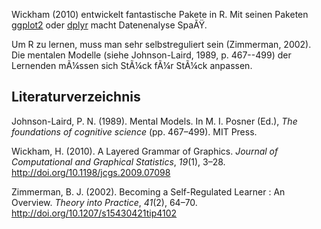 Wickham (2010) entwickelt fantastische Pakete in R. Mit seinen Paketen
[ggplot2](http://ggplot2.org/) oder
[dplyr](https://cran.rstudio.com/web/packages/dplyr/vignettes/introduction.html)
macht Datenenalyse SpaÃŸ.

Um R zu lernen, muss man sehr selbstreguliert sein (Zimmerman, 2002).
Die mentalen Modelle (siehe Johnson-Laird, 1989, p. 467--499) der
Lernenden mÃ¼ssen sich StÃ¼ck fÃ¼r StÃ¼ck anpassen.

Literaturverzeichnis
--------------------

Johnson-Laird, P. N. (1989). Mental Models. In M. I. Posner (Ed.), *The
foundations of cognitive science* (pp. 467–499). MIT Press.

Wickham, H. (2010). A Layered Grammar of Graphics. *Journal of
Computational and Graphical Statistics*, *19*(1), 3–28.
<http://doi.org/10.1198/jcgs.2009.07098>

Zimmerman, B. J. (2002). Becoming a Self-Regulated Learner : An
Overview. *Theory into Practice*, *41*(2), 64–70.
<http://doi.org/10.1207/s15430421tip4102>
